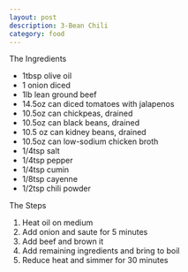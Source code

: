 ```yaml
---
layout: post
description: 3-Bean Chili
category: food
---
```

The Ingredients

* 1tbsp olive oil
* 1 onion diced
* 1lb lean ground beef
* 14.5oz can diced tomatoes with jalapenos
* 10.5oz can chickpeas, drained
* 10.5oz can black beans, drained
* 10.5 oz can kidney beans, drained
* 10.5oz can low-sodium chicken broth
* 1/4tsp salt
* 1/4tsp pepper
* 1/4tsp cumin
* 1/8tsp cayenne
* 1/2tsp chili powder

The Steps

1. Heat oil on medium
2. Add onion and saute for 5 minutes
3. Add beef and brown it
4. Add remaining ingredients and bring to boil
5. Reduce heat and simmer for 30 minutes
